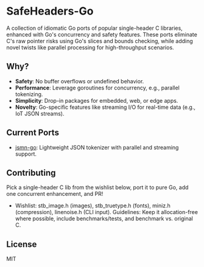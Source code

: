 # SafeHeaders-Go

A collection of idiomatic Go ports of popular single-header C libraries, enhanced with Go's concurrency and safety features. These ports eliminate C's raw pointer risks using Go's slices and bounds checking, while adding novel twists like parallel processing for high-throughput scenarios.

## Why?
- **Safety**: No buffer overflows or undefined behavior.
- **Performance**: Leverage goroutines for concurrency, e.g., parallel tokenizing.
- **Simplicity**: Drop-in packages for embedded, web, or edge apps.
- **Novelty**: Go-specific features like streaming I/O for real-time data (e.g., IoT JSON streams).

## Current Ports
- [jsmn-go](./jsmn-go): Lightweight JSON tokenizer with parallel and streaming support.

## Contributing
Pick a single-header C lib from the wishlist below, port it to pure Go, add one concurrent enhancement, and PR!
- Wishlist: stb_image.h (images), stb_truetype.h (fonts), miniz.h (compression), linenoise.h (CLI input).
Guidelines: Keep it allocation-free where possible, include benchmarks/tests, and benchmark vs. original C.

## License
MIT
